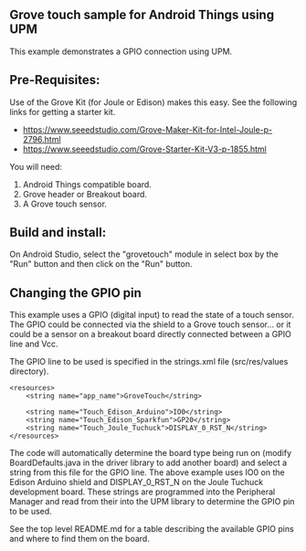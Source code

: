 Grove touch sample for Android Things using UPM
-----------------------------------------------

This example demonstrates a GPIO connection using UPM.

Pre-Requisites:
---------------
Use of the Grove Kit (for Joule or Edison) makes this easy. See the following links for getting
a starter kit.

*  https://www.seeedstudio.com/Grove-Maker-Kit-for-Intel-Joule-p-2796.html
*  https://www.seeedstudio.com/Grove-Starter-Kit-V3-p-1855.html


You will need:

1. Android Things compatible board.
2. Grove header or Breakout board.
3. A Grove touch sensor.


Build and install:
------------------

On Android Studio, select the "grovetouch" module in select box by the "Run" button
and then click on the "Run" button.


Changing the GPIO pin
---------------------
This example uses a GPIO (digital input) to read the state of a touch sensor. The GPIO could be
connected via the shield to a Grove touch sensor... or it could be a sensor
on a breakout board directly connected between a GPIO line and Vcc.

The GPIO line to be used is specified in the strings.xml file (src/res/values directory).

````
<resources>
    <string name="app_name">GroveTouch</string>

    <string name="Touch_Edison_Arduino">IO0</string>
    <string name="Touch_Edison_Sparkfun">GP20</string>
    <string name="Touch_Joule_Tuchuck">DISPLAY_0_RST_N</string>
</resources>
````

The code will automatically determine the board type being run on (modify BoardDefaults.java
in the driver library to add another board) and select a string from this file for the GPIO line.
The above example uses IO0 on the Edison Arduino shield and DISPLAY_0_RST_N on the Joule Tuchuck
development board. These strings are programmed into the Peripheral Manager and read from their
into the UPM library to determine the GPIO pin to be used.

See the top level README.md for a table describing the available GPIO pins and where to find them
on the board.
